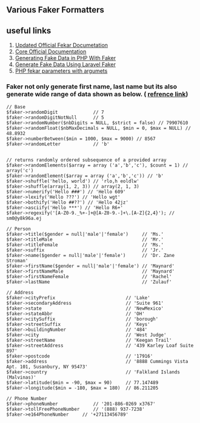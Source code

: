 ## Various Faker Formatters

## useful links

1. [Updated Official Fekar Documetation](https://fakerphp.github.io/formatters/internet/)
2. [Core Official Documentation](https://faker.readthedocs.io/en/master/providers/faker.providers.date_time.html)
3. [Generating Fake Data in PHP With Faker](https://anchetawern.github.io/blog/2016/01/28/generating-fake-data-in-php-with-faker/)
4. [Generate Fake Data Using Laravel Faker](https://codeandtuts.com/generate-fake-data-using-laravel-faker/)
5. [PHP fekar parameters with argumets](https://zetcode.com/php/faker/) 

### Faker not only generate first name, last name but its also generate wide range of data shown as below. ( [refrence link](https://codeandtuts.com/generate-fake-data-using-laravel-faker/))

    // Base
    $faker->randomDigit             // 7
    $faker->randomDigitNotNull      // 5
    $faker->randomNumber($nbDigits = NULL, $strict = false) // 79907610
    $faker->randomFloat($nbMaxDecimals = NULL, $min = 0, $max = NULL) // 48.8932
    $faker->numberBetween($min = 1000, $max = 9000) // 8567
    $faker->randomLetter            // 'b'


    // returns randomly ordered subsequence of a provided array
    $faker->randomElements($array = array ('a','b','c'), $count = 1) // array('c')
    $faker->randomElement($array = array ('a','b','c')) // 'b'
    $faker->shuffle('hello, world') // 'rlo,h eoldlw'
    $faker->shuffle(array(1, 2, 3)) // array(2, 1, 3)
    $faker->numerify('Hello ###') // 'Hello 609'
    $faker->lexify('Hello ???') // 'Hello wgt'
    $faker->bothify('Hello ##??') // 'Hello 42jz'
    $faker->asciify('Hello ***') // 'Hello R6+'
    $faker->regexify('[A-Z0-9._%+-]+@[A-Z0-9.-]+\.[A-Z]{2,4}'); // sm0@y8k96a.ej

    // Person
    $faker->title($gender = null|'male'|'female')     // 'Ms.'
    $faker->titleMale                                 // 'Mr.'
    $faker->titleFemale                               // 'Ms.'
    $faker->suffix                                    // 'Jr.'
    $faker->name($gender = null|'male'|'female')      // 'Dr. Zane Stroman'
    $faker->firstName($gender = null|'male'|'female') // 'Maynard'
    $faker->firstNameMale                             // 'Maynard'
    $faker->firstNameFemale                           // 'Rachel'
    $faker->lastName                                  // 'Zulauf'

    // Address
    $faker->cityPrefix                          // 'Lake'
    $faker->secondaryAddress                    // 'Suite 961'
    $faker->state                               // 'NewMexico'
    $faker->stateAbbr                           // 'OH'
    $faker->citySuffix                          // 'borough'
    $faker->streetSuffix                        // 'Keys'
    $faker->buildingNumber                      // '484'
    $faker->city                                // 'West Judge'
    $faker->streetName                          // 'Keegan Trail'
    $faker->streetAddress                       // '439 Karley Loaf Suite 897'
    $faker->postcode                            // '17916'
    $faker->address                             // '8888 Cummings Vista Apt. 101, Susanbury, NY 95473'
    $faker->country                             // 'Falkland Islands (Malvinas)'
    $faker->latitude($min = -90, $max = 90)     // 77.147489
    $faker->longitude($min = -180, $max = 180)  // 86.211205

    // Phone Number
    $faker->phoneNumber             // '201-886-0269 x3767'
    $faker->tollFreePhoneNumber     // '(888) 937-7238'
    $faker->e164PhoneNumber     // '+27113456789'